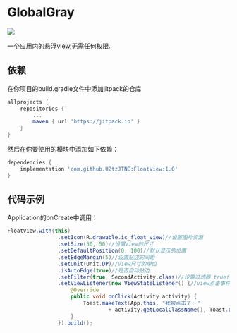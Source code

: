 # GlobalGray

[![](https://jitpack.io/v/U2tzJTNE/FloatView.svg)](https://jitpack.io/#U2tzJTNE/FloatView)

一个应用内的悬浮view,无需任何权限.

## 依赖

在你项目的build.gradle文件中添加jitpack的仓库

```groovy
allprojects {
	repositories {
		...
        maven { url 'https://jitpack.io' }
    }
}
```

然后在你要使用的模块中添加如下依赖：

```groovy
dependencies {
    implementation 'com.github.U2tzJTNE:FloatView:1.0'
}
```

## 代码示例

Application的onCreate中调用：

```java
FloatView.with(this)
                .setIcon(R.drawable.ic_float_view)//设置图片资源
                .setSize(50, 50)//设置view的尺寸
                .setDefaultPosition(0, 100)//默认显示的位置
                .setEdgeMargin(5)//设置贴边的间距
                .setUnit(Unit.DP)//view尺寸的单位
                .isAutoEdge(true)//是否自动贴边
                .setFilter(true, SecondActivity.class)//设置过滤器 true代表显示 后面的参数可以为多个
                .setViewListener(new ViewStateListener() {//view点击事件
                    @Override
                    public void onClick(Activity activity) {
                        Toast.makeText(App.this, "我被点击了: "
                                + activity.getLocalClassName(), Toast.LENGTH_SHORT).show();
                    }
                }).build();
```